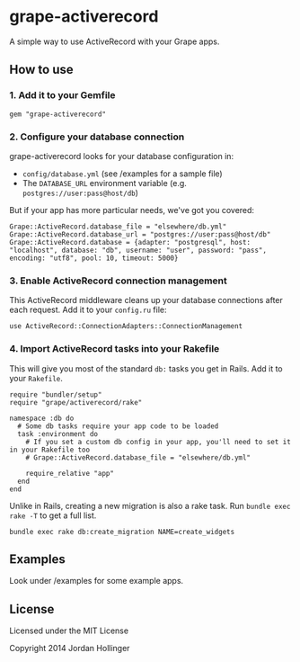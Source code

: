 # grape-activerecord

A simple way to use ActiveRecord with your Grape apps.

## How to use

### 1. Add it to your Gemfile

    gem "grape-activerecord"

### 2. Configure your database connection

grape-activerecord looks for your database configuration in:

* `config/database.yml` (see /examples for a sample file)
* The `DATABASE_URL` environment variable (e.g. `postgres://user:pass@host/db`)

But if your app has more particular needs, we've got you covered:

    Grape::ActiveRecord.database_file = "elsewhere/db.yml"
    Grape::ActiveRecord.database_url = "postgres://user:pass@host/db"
    Grape::ActiveRecord.database = {adapter: "postgresql", host: "localhost", database: "db", username: "user", password: "pass", encoding: "utf8", pool: 10, timeout: 5000}

### 3. Enable ActiveRecord connection management

This ActiveRecord middleware cleans up your database connections after each request. Add it to your `config.ru` file:

    use ActiveRecord::ConnectionAdapters::ConnectionManagement

### 4. Import ActiveRecord tasks into your Rakefile

This will give you most of the standard `db:` tasks you get in Rails. Add it to your `Rakefile`.

    require "bundler/setup"
    require "grape/activerecord/rake"

    namespace :db do
      # Some db tasks require your app code to be loaded
      task :environment do
        # If you set a custom db config in your app, you'll need to set it in your Rakefile too
        # Grape::ActiveRecord.database_file = "elsewhere/db.yml"

        require_relative "app"
      end
    end

Unlike in Rails, creating a new migration is also a rake task. Run `bundle exec rake -T` to get a full list.

    bundle exec rake db:create_migration NAME=create_widgets

## Examples

Look under /examples for some example apps.

## License

Licensed under the MIT License

Copyright 2014 Jordan Hollinger
